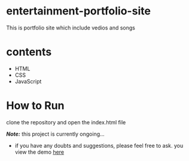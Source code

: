 # entertainment-portfolio-site
This is portfolio site which include vedios and songs
# contents
* HTML
* CSS
* JavaScript
# How to Run
  clone the repository and open the index.html file
  
  ***Note:*** this project is currently ongoing...
 * if you have any doubts and suggestions, please feel free to ask.
  you view the demo [here](https://satheesh22g.github.io/Multimedia-Site/)
